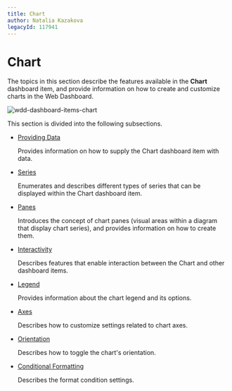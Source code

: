 ```yaml
---
title: Chart
author: Natalia Kazakova
legacyId: 117941
---
```

# Chart
The topics in this section describe the features available in the **Chart** dashboard item, and provide information on how to create and customize charts in the Web Dashboard.

![wdd-dashboard-items-chart](../../../images/img125118.png)

This section is divided into the following subsections.
* [Providing Data](chart/providing-data.md)
	
	Provides information on how to supply the Chart dashboard item with data.
* [Series](chart/series.md)
	
	Enumerates and describes different types of series that can be displayed within the Chart dashboard item.
* [Panes](chart/panes.md)
	
	Introduces the concept of chart panes (visual areas within a diagram that display chart series), and provides information on how to create them.
* [Interactivity](chart/interactivity.md)
	
	Describes features that enable interaction between the Chart and other dashboard items.
* [Legend](chart/legend.md)
	
	Provides information about the chart legend and its options.
* [Axes](chart/axes.md)
	
	Describes how to customize settings related to chart axes.
* [Orientation](chart/orientation.md)
	
	Describes how to toggle the chart's orientation.
* [Conditional Formatting](chart/conditional-formatting.md)

	Describes the format condition settings.